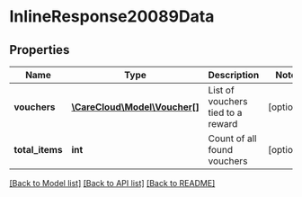 # InlineResponse20089Data

## Properties
Name | Type | Description | Notes
------------ | ------------- | ------------- | -------------
**vouchers** | [**\CareCloud\Model\Voucher[]**](Voucher.md) | List of vouchers tied to a reward | [optional] 
**total_items** | **int** | Count of all found vouchers | [optional] 

[[Back to Model list]](../../README.md#documentation-for-models) [[Back to API list]](../../README.md#documentation-for-api-endpoints) [[Back to README]](../../README.md)


